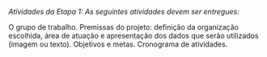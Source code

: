 _Atividades da Etapa 1: As seguintes atividades devem ser entregues:_

O grupo de trabalho.
Premissas do projeto: definição da organização escolhida, área de atuação e
apresentação dos dados que serão utilizados (imagem ou texto).
Objetivos e metas.
Cronograma de atividades.
